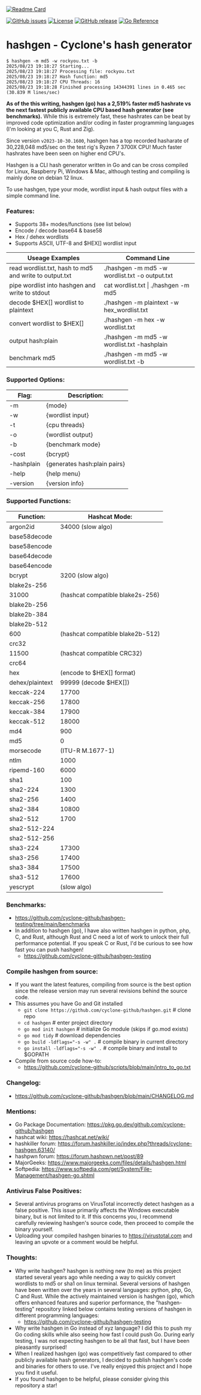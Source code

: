 [![Readme Card](https://github-readme-stats.vercel.app/api/pin/?username=cyclone-github&repo=hashgen&theme=gruvbox)](https://github.com/cyclone-github/hashgen/)

<!-- [![Go Report Card](https://goreportcard.com/badge/github.com/cyclone-github/hashgen)](https://goreportcard.com/report/github.com/cyclone-github/hashgen) -->
[![GitHub issues](https://img.shields.io/github/issues/cyclone-github/hashgen.svg)](https://github.com/cyclone-github/hashgen/issues)
[![License](https://img.shields.io/github/license/cyclone-github/hashgen.svg)](LICENSE)
[![GitHub release](https://img.shields.io/github/release/cyclone-github/hashgen.svg)](https://github.com/cyclone-github/hashgen/releases)
[![Go Reference](https://pkg.go.dev/badge/github.com/cyclone-github/hashgen.svg)](https://pkg.go.dev/github.com/cyclone-github/hashgen)

# hashgen - Cyclone's hash generator
```
$ hashgen -m md5 -w rockyou.txt -b
2025/08/23 19:18:27 Starting...
2025/08/23 19:18:27 Processing file: rockyou.txt
2025/08/23 19:18:27 Hash function: md5
2025/08/23 19:18:27 CPU Threads: 16
2025/08/23 19:18:28 Finished processing 14344391 lines in 0.465 sec (30.839 M lines/sec)
```
**As of the this writing, hashgen (go) has a 2,519% faster md5 hashrate vs the next fastest publicly available CPU based hash generator (see benchmarks).** While this is extremely fast, these hashrates can be beat by improved code optimization and/or coding in faster programming languages (I'm looking at you C, Rust and Zig).

Since version `v2023-10-30.1600`, hashgen has a top recorded hasharate of 30,228,048 md5/sec on the test rig's Ryzen 7 3700X CPU! Much faster hashrates have been seen on higher end CPU's.

Hashgen is a CLI hash generator written in Go and can be cross compiled for Linux, Raspberry Pi, Windows & Mac, although testing and compiling is mainly done on debian 12 linux.

To use hashgen, type your mode, wordlist input & hash output files with a simple command line.

### Features:
- Supports 38+ modes/functions (see list below)
- Encode / decode base64 & base58
- Hex / dehex wordlists
- Supports ASCII, UTF-8 and $HEX[] wordlist input

| Useage Examples | Command Line |
|-----------|-----------|
| read wordlist.txt, hash to md5 and write to output.txt | ./hashgen -m md5 -w wordlist.txt -o output.txt |
| pipe wordlist into hashgen and write to stdout | cat wordlist.txt \| ./hashgen -m md5 |
| decode $HEX[] wordlist to plaintext | ./hashgen -m plaintext -w hex_wordlist.txt |
| convert wordlist to $HEX[] | ./hashgen -m hex -w wordlist.txt |
| output hash:plain | ./hashgen -m md5 -w wordlist.txt -hashplain |
| benchmark md5 | ./hashgen -m md5 -w wordlist.txt -b |

### Supported Options:
| Flag: | Description: |
|-----------|-----------|
| -m  | {mode} | 
| -w  | {wordlist input} |
| -t  | {cpu threads} |
| -o  | {wordlist output} |
| -b  | {benchmark mode} |
| -cost  | {bcrypt} |
| -hashplain  | {generates hash:plain pairs} |
| -help  | {help menu} |
| -version  | {version info} |

### Supported Functions:
| Function:       | Hashcat Mode: |
|-----------------|----------------|
| argon2id        | 34000 (slow algo) |
| base58decode    | |
| base58encode    | |
| base64decode    | |
| base64encode    | |
| bcrypt          | 3200 (slow algo) |
| blake2s-256     | |
| 31000           | (hashcat compatible blake2s-256) |
| blake2b-256     | |
| blake2b-384     | |
| blake2b-512     | |
| 600             | (hashcat compatible blake2b-512) |
| crc32           | |
| 11500           | (hashcat compatible CRC32) |
| crc64           | |
| hex             | (encode to $HEX[] format) |
| dehex/plaintext | 99999 (decode $HEX[]) |
| keccak-224      | 17700 |
| keccak-256      | 17800 |
| keccak-384      | 17900 |
| keccak-512      | 18000 |
| md4             | 900 |
| md5             | 0 |
| morsecode       | (ITU-R M.1677-1) |
| ntlm            | 1000 |
| ripemd-160      | 6000 |
| sha1            | 100 |
| sha2-224        | 1300 |
| sha2-256        | 1400 |
| sha2-384        | 10800 |
| sha2-512        | 1700 |
| sha2-512-224    | |
| sha2-512-256    | |
| sha3-224        | 17300 |
| sha3-256        | 17400 |
| sha3-384        | 17500 |
| sha3-512        | 17600 |
| yescrypt        | (slow algo) |

### Benchmarks:
- https://github.com/cyclone-github/hashgen-testing/tree/main/benchmarks
- In addition to hashgen (go), I have also written hashgen in python, php, C, and Rust, although Rust and C need a lot of work to unlock their full performance potential. If you speak C or Rust, I'd be curious to see how fast you can push hashgen!
  - https://github.com/cyclone-github/hashgen-testing

### Compile hashgen from source:
- If you want the latest features, compiling from source is the best option since the release version may run several revisions behind the source code.
- This assumes you have Go and Git installed
  - `git clone https://github.com/cyclone-github/hashgen.git`  # clone repo
  - `cd hashgen`                                               # enter project directory
  - `go mod init hashgen`                                      # initialize Go module (skips if go.mod exists)
  - `go mod tidy`                                              # download dependencies
  - `go build -ldflags="-s -w" .`                              # compile binary in current directory
  - `go install -ldflags="-s -w" .`                            # compile binary and install to $GOPATH
- Compile from source code how-to:
  - https://github.com/cyclone-github/scripts/blob/main/intro_to_go.txt

### Changelog:
- https://github.com/cyclone-github/hashgen/blob/main/CHANGELOG.md
 
### Mentions:
- Go Package Documentation: https://pkg.go.dev/github.com/cyclone-github/hashgen
- hashcat wiki: https://hashcat.net/wiki/
- hashkiller forum: https://forum.hashkiller.io/index.php?threads/cyclone-hashgen.63140/
- hashpwn forum: https://forum.hashpwn.net/post/89
- MajorGeeks: https://www.majorgeeks.com/files/details/hashgen.html
- Softpedia: https://www.softpedia.com/get/System/File-Management/hashgen-go.shtml

### Antivirus False Positives:
- Several antivirus programs on VirusTotal incorrectly detect hashgen as a false positive. This issue primarily affects the Windows executable binary, but is not limited to it. If this concerns you, I recommend carefully reviewing hashgen's source code, then proceed to compile the binary yourself.
- Uploading your compiled hashgen binaries to https://virustotal.com and leaving an upvote or a comment would be helpful.

### Thoughts:
- Why write hashgen? hashgen is nothing new (to me) as this project started several years ago while needing a way to quickly convert wordlists to md5 or sha1 on linux terminal. Several versions of hashgen have been written over the years in several languages: python, php, Go, C and Rust. While the actively maintained version is hashgen (go), which offers enhanced features and superior performance, the "hashgen-testing" repository linked below contains testing versions of hashgen in different programming languages:
  - https://github.com/cyclone-github/hashgen-testing
- Why write hashgen in Go instead of xyz language? I did this to push my Go coding skills while also seeing how fast I could push Go. During early testing, I was not expecting hashgen to be all that fast, but I have been pleasantly surprised!
- When I realized hashgen (go) was competitively fast compared to other publicly available hash generators, I decided to publish hashgen's code and binaries for others to use. I've really enjoyed this project and I hope you find it useful.
- If you found hashgen to be helpful, please consider giving this repository a star!

